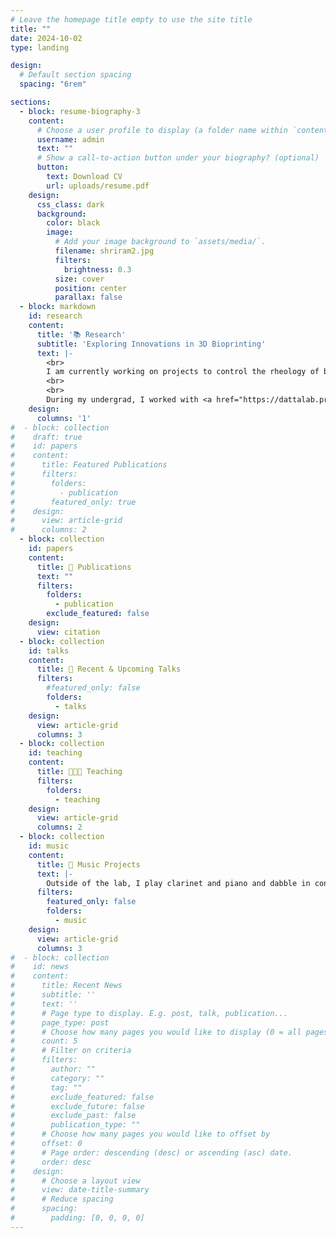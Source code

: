 ```yaml
---
# Leave the homepage title empty to use the site title
title: ""
date: 2024-10-02
type: landing

design:
  # Default section spacing
  spacing: "6rem"

sections:
  - block: resume-biography-3
    content:
      # Choose a user profile to display (a folder name within `content/authors/`)
      username: admin
      text: ""
      # Show a call-to-action button under your biography? (optional)
      button:
        text: Download CV
        url: uploads/resume.pdf
    design:
      css_class: dark
      background:
        color: black
        image:
          # Add your image background to `assets/media/`.
          filename: shriram2.jpg
          filters:
            brightness: 0.3
          size: cover
          position: center
          parallax: false
  - block: markdown
    id: research
    content:
      title: '📚 Research'
      subtitle: 'Exploring Innovations in 3D Bioprinting'
      text: |-
        <br>
        I am currently working on projects to control the rheology of bioinks in 3D bioprinting, seeking to optimize biomanufactured tissues and organs made up of precisely patterned cells. My research is supported by the <a href="https://www.nsfgrfp.com/">NSF Graduate Research Fellowship</a>!
        <br>
        <br>
        During my undergrad, I worked with <a href="https://dattalab.princeton.edu/">Professor Sujit Datta</a> at Princeton University to understand the flow of polymer solutions in porous media, useful in cleaning up groundwater in aquifers. Read about my junior year research <a href="https://acee.princeton.edu/acee-news/people-spotlight-audrey-shih/">here</a>, and my senior thesis <a href="https://www.princeton.edu/news/2020/06/08/senior-thesis-project-probes-intricacies-groundwater-cleanup">here</a>!
    design:
      columns: '1'
#  - block: collection
#    draft: true
#    id: papers
#    content:
#      title: Featured Publications
#      filters:
#        folders:
#          - publication
#        featured_only: true
#    design:
#      view: article-grid
#      columns: 2
  - block: collection
    id: papers
    content:
      title: 📖 Publications
      text: ""
      filters:
        folders:
          - publication
        exclude_featured: false
    design:
      view: citation
  - block: collection
    id: talks
    content:
      title: 💬 Recent & Upcoming Talks
      filters:
        #featured_only: false
        folders:
          - talks
    design:
      view: article-grid
      columns: 3
  - block: collection
    id: teaching
    content:
      title: 👩🏻‍🏫 Teaching
      filters:
        folders:
          - teaching
    design:
      view: article-grid
      columns: 2
  - block: collection
    id: music
    content:
      title: 🎵 Music Projects
      text: |-
        Outside of the lab, I play clarinet and piano and dabble in conducting, composing, and arranging. I love trying new instruments, techniques, and styles of music!
      filters:
        featured_only: false
        folders:
          - music
    design:
      view: article-grid
      columns: 3
#  - block: collection
#    id: news
#    content:
#      title: Recent News
#      subtitle: ''
#      text: ''
#      # Page type to display. E.g. post, talk, publication...
#      page_type: post
#      # Choose how many pages you would like to display (0 = all pages)
#      count: 5
#      # Filter on criteria
#      filters:
#        author: ""
#        category: ""
#        tag: ""
#        exclude_featured: false
#        exclude_future: false
#        exclude_past: false
#        publication_type: ""
#      # Choose how many pages you would like to offset by
#      offset: 0
#      # Page order: descending (desc) or ascending (asc) date.
#      order: desc
#    design:
#      # Choose a layout view
#      view: date-title-summary
#      # Reduce spacing
#      spacing:
#        padding: [0, 0, 0, 0]
---
```

